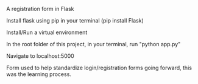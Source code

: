 A registration form in Flask

Install flask using pip in your terminal (pip install Flask)

Install/Run a virtual environment 

In the root folder of this project, in your terminal, run "python app.py"

Navigate to localhost:5000

Form used to help standardize login/registration forms going forward, this was the learning process.

